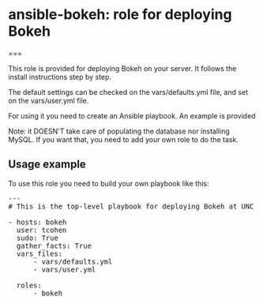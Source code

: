 # ansible-bokeh: role for deploying Bokeh
===

This role is provided for deploying Bokeh on your server. It follows the
install instructions step by step.

The default settings can be checked on the vars/defaults.yml file, and set
on the vars/user.yml file.

For using it you need to create an Ansible playbook. An example is provided

Note: it DOESN'T take care of populating the database nor installing MySQL.
If you want that, you need to add your own role to do the task.

## Usage example

To use this role you need to build your own playbook like this:

<pre>---
# This is the top-level playbook for deploying Bokeh at UNC

- hosts: bokeh
  user: tcohen
  sudo: True
  gather_facts: True
  vars_files:
      - vars/defaults.yml
      - vars/user.yml

  roles:
      - bokeh
</pre>

